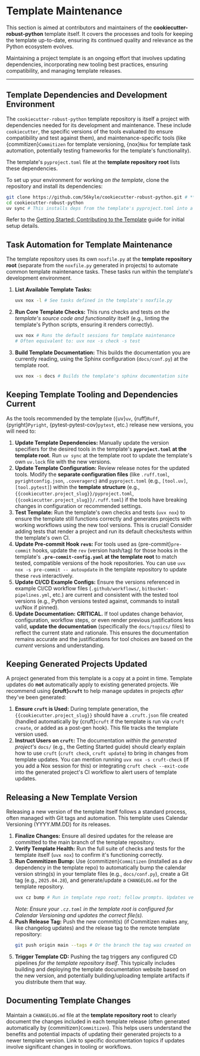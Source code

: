 # Template Maintenance

This section is aimed at contributors and maintainers of the **cookiecutter-robust-python** template itself. It covers the processes and tools for keeping the template up-to-date, ensuring its continued quality and relevance as the Python ecosystem evolves.

Maintaining a project template is an ongoing effort that involves updating dependencies, incorporating new tooling best practices, ensuring compatibility, and managing template releases.

---

## Template Dependencies and Development Environment

The `cookiecutter-robust-python` template repository is itself a project with dependencies needed for its development and maintenance. These include `cookiecutter`, the specific versions of the tools evaluated (to ensure compatibility and test against them), and maintenance-specific tools (like {commitizen}`Commitizen` for template versioning, {nox}`Nox` for template task automation, potentially testing frameworks for the template's functionality).

The template's `pyproject.toml` file at the **template repository root** lists these dependencies.

To set up your environment for working _on the template_, clone the repository and install its dependencies:

```bash
git clone https://github.com/56kyle/cookiecutter-robust-python.git # **UPDATE WITH TEMPLATE REPO URL**
cd cookiecutter-robust-python
uv sync # This installs deps from the template's pyproject.toml into a .venv for template dev
```

Refer to the [Getting Started: Contributing to the Template](getting-started-template-contributing.md) guide for initial setup details.

## Task Automation for Template Maintenance

The template repository uses its own `noxfile.py` at the **template repository root** (separate from the `noxfile.py` generated in projects) to automate common template maintenance tasks. These tasks run within the template's development environment.

1.  **List Available Template Tasks:**

    ```bash
    uvx nox -l # See tasks defined in the template's noxfile.py
    ```

2.  **Run Core Template Checks:**
    This runs checks and tests _on the template's source code and functionality_ itself (e.g., linting the template's Python scripts, ensuring it renders correctly).

    ```bash
    uvx nox # Runs the default sessions for template maintenance
    # Often equivalent to: uvx nox -s check -s test
    ```

3.  **Build Template Documentation:**
    This builds the documentation you are currently reading, using the Sphinx configuration (`docs/conf.py`) at the template root.
    ```bash
    uvx nox -s docs # Builds the template's sphinx documentation site
    ```

## Keeping Template Tooling and Dependencies Current

As the tools recommended by the template ({uv}`uv`, {ruff}`Ruff`, {pyright}`Pyright`, {pytest-pytest-cov}`pytest`, etc.) release new versions, you will need to:

1.  **Update Template Dependencies:** Manually update the version specifiers for the desired tools in the template's **`pyproject.toml` at the template root**. Run `uv sync` at the template root to update the template's own `uv.lock` file with the new versions.
2.  **Update Template Configuration:** Review release notes for the updated tools. Modify the **separate configuration files** (like `.ruff.toml`, `pyrightconfig.json`, `.coveragerc`) and `pyproject.toml` (e.g., `[tool.uv]`, `[tool.pytest]`) within the **template structure** (e.g., `{{cookiecutter.project_slug}}/pyproject.toml`, `{{cookiecutter.project_slug}}/.ruff.toml`) if the tools have breaking changes in configuration or recommended settings.
3.  **Test Template:** Run the template's own checks and tests (`uvx nox`) to ensure the template still functions correctly and generates projects with working workflows using the new tool versions. This is crucial! Consider adding tests that render a project and run its default checks/tests within the template's own CI.
4.  **Update Pre-commit Hook `rev`s:** For tools used as {pre-commit}`pre-commit` hooks, update the `rev` (version hash/tag) for those hooks in the template's **`.pre-commit-config.yaml` at the template root** to match tested, compatible versions of the hook repositories. You can use `uvx nox -s pre-commit -- autoupdate` in the template repository to update these `rev`s interactively.
5.  **Update CI/CD Example Configs:** Ensure the versions referenced in example CI/CD workflow files (`.github/workflows/`, `bitbucket-pipelines.yml`, etc.) are current and consistent with the tested tool versions (e.g., Python versions tested against, commands to install uv/Nox if pinned).
6.  **Update Documentation:** **CRITICAL.** If tool updates change behavior, configuration, workflow steps, or even render previous justifications less valid, **update the documentation** (specifically the `docs/topics/` files) to reflect the current state and rationale. This ensures the documentation remains accurate and the justifications for tool choices are based on the _current_ versions and understanding.

## Keeping Generated Projects Updated

A project generated from this template is a copy at a point in time. Template updates do **not** automatically apply to existing generated projects. We recommend using **{cruft}`cruft`** to help manage updates in projects _after_ they've been generated:

1.  **Ensure `cruft` is Used:** During template generation, the `{{cookiecutter.project_slug}}` should have a `.cruft.json` file created (handled automatically by {cruft}`cruft` if the template is run via `cruft create`, or added as a post-gen hook). This file tracks the template version used.
2.  **Instruct Users on `cruft`:** The documentation _within the generated project's_ `docs/` (e.g., the Getting Started guide) should clearly explain how to use `cruft` (`cruft check`, `cruft update`) to bring in changes from template updates. You can mention running `uvx nox -s cruft-check` (if you add a Nox session for this) or integrating `cruft check --exit-code` into the generated project's CI workflow to alert users of template updates.

## Releasing a New Template Version

Releasing a new version of the template itself follows a standard process, often managed with Git tags and automation. This template uses Calendar Versioning (YYYY.MM.DD) for its releases.

1.  **Finalize Changes:** Ensure all desired updates for the release are committed to the main branch of the template repository.
2.  **Verify Template Health:** Run the full suite of checks and tests for the template itself (`uvx nox`) to confirm it's functioning correctly.
3.  **Run Commitizen Bump:** Use {commitizen}`Commitizen` (installed as a dev dependency in the template repo) to automatically bump the calendar version string(s) in your template files (e.g., `docs/conf.py`), create a Git tag (e.g., `2025.04.28`), and generate/update a `CHANGELOG.md` for the template repository.
    ```bash
    uvx cz bump # Run in template repo root; follow prompts. Updates version, tags, changelog.
    ```
    _Note: Ensure your `.cz.toml` in the template root is configured for Calendar Versioning and updates the correct file(s)._
4.  **Push Release Tag:** Push the new commit(s) (if Commitizen makes any, like changelog updates) and the release tag to the remote template repository:
    ```bash
    git push origin main --tags # Or the branch the tag was created on
    ```
5.  **Trigger Template CD:** Pushing the tag triggers any configured CD pipelines _for the template repository itself_. This typically includes building and deploying the template documentation website based on the new version, and potentially building/uploading template artifacts if you distribute them that way.

## Documenting Template Changes

Maintain a `CHANGELOG.md` file at the **template repository root** to clearly document the changes included in each template release (often generated automatically by {commitizen}`Commitizen`). This helps users understand the benefits and potential impacts of updating their generated projects to a newer template version. Link to specific documentation topics if updates involve significant changes in tooling or workflows.
